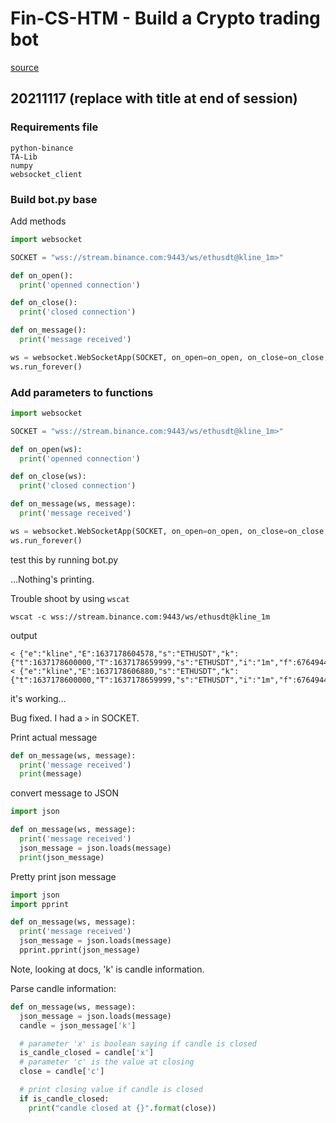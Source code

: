 # Fin-CS-HTM - Build a Crypto trading bot
[source](https://www.youtube.com/watch?v=GdlFhF6gjKo)

## 20211117 (replace with title at end of session)

### Requirements file

```
python-binance
TA-Lib
numpy
websocket_client
```

### Build bot.py base
Add methods

```python
import websocket

SOCKET = "wss://stream.binance.com:9443/ws/ethusdt@kline_1m>"

def on_open():
  print('openned connection')

def on_close():
  print('closed connection')

def on_message():
  print('message received')

ws = websocket.WebSocketApp(SOCKET, on_open=on_open, on_close=on_close, on_message=on_message)
ws.run_forever()
```

### Add parameters to functions

```python
import websocket

SOCKET = "wss://stream.binance.com:9443/ws/ethusdt@kline_1m>"

def on_open(ws):
  print('openned connection')

def on_close(ws):
  print('closed connection')

def on_message(ws, message):
  print('message received')

ws = websocket.WebSocketApp(SOCKET, on_open=on_open, on_close=on_close, on_message=on_message)
ws.run_forever()
```

test this by running bot.py

...Nothing's printing.

Trouble shoot by using `wscat`

```
wscat -c wss://stream.binance.com:9443/ws/ethusdt@kline_1m
```

output
```
< {"e":"kline","E":1637178604578,"s":"ETHUSDT","k":{"t":1637178600000,"T":1637178659999,"s":"ETHUSDT","i":"1m","f":676494419,"L":676494435,"o":"4226.28000000","c":"4226.35000000","h":"4226.42000000","l":"4226.28000000","v":"4.62330000","n":17,"x":false,"q":"19539.62436900","V":"2.47790000","Q":"10472.50553300","B":"0"}}
< {"e":"kline","E":1637178606880,"s":"ETHUSDT","k":{"t":1637178600000,"T":1637178659999,"s":"ETHUSDT","i":"1m","f":676494419,"L":676494527,"o":"4226.28000000","c":"4229.01000000","h":"4229.28000000","l":"4226.28000000","v":"80.72430000","n":109,"x":false,"q":"341285.92004500","V":"67.57180000","Q":"285669.66587200","B":"0"}}
```

it's working...

Bug fixed.  I had a `>` in SOCKET.

Print actual message

```python
def on_message(ws, message):
  print('message received')
  print(message)
```

convert message to JSON

```python
import json

def on_message(ws, message):
  print('message received')
  json_message = json.loads(message)
  print(json_message)
```

Pretty print json message
```python
import json
import pprint

def on_message(ws, message):
  print('message received')
  json_message = json.loads(message)
  pprint.pprint(json_message)
```

Note, looking at docs, 'k' is candle information.

Parse candle information:

```python
def on_message(ws, message):
  json_message = json.loads(message)
  candle = json_message['k']

  # parameter 'x' is boolean saying if candle is closed
  is_candle_closed = candle['x']
  # parameter 'c' is the value at closing
  close = candle['c']

  # print closing value if candle is closed
  if is_candle_closed:
    print("candle closed at {}".format(close))

```